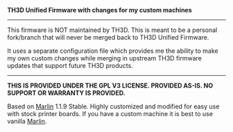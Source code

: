 **TH3D Unified Firmware with changes for my custom machines**

----------

This firmware is NOT maintained by TH3D. This is meant to be a personal fork/branch that will never be merged back to TH3D Unified Firmware.

It uses a separate configuration file which provides me the ability to make my own custom changes while merging in upstream TH3D firmware updates that support future TH3D products.

----------

**THIS IS PROVIDED UNDER THE GPL V3 LICENSE.
PROVIDED AS-IS. NO SUPPORT OR WARRANTY IS PROVIDED.**

Based on [Marlin](http://marlinfw.org) 1.1.9 Stable. Highly customized and modified for easy use with stock printer boards. If you have a custom machine it is best to use vanilla [Marlin](http://marlinfw.org).
